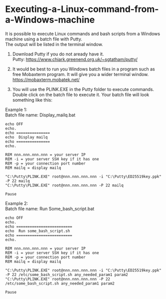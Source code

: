 # Executing-a-Linux-command-from-a-Windows-machine  
  
  It is possible to execute Linux commands and bash scripts from a Windows machine using a batch file with Putty.  
  The output will be listed in the terminal window.  
  
  1. Download Putty if you do not aready have it.  
     Putty: https://www.chiark.greenend.org.uk/~sgtatham/putty/  
   
  2. It would be best to run you Windows batch files in a program such as free Mobaxterm program.  It will give you a wider terminal window.   https://mobaxterm.mobatek.net/
  
  3. You will use the PLINK.EXE in the Putty folder to execute commands. Double click on the batch file to execute it. Your batch file will look something like this:
  
Example 1:  
Batch file name: Display_mailq.bat
```
echo OFF
echo.
echo ===============
echo  Display mailq
echo ===============
echo.

REM nnn.nnn.nnn.nnn = your server IP
REM -i = your server SSH key if it has one
REM -p = your connection port number
REM mailq = display mailq

"C:\Putty\PLINK.EXE" root@nnn.nnn.nnn.nnn -i "C:\Putty\ED25519key.ppk" -P 22 mailq
"C:\Putty\PLINK.EXE" root@nnn.nnn.nnn.nnn -P 22 mailq

Pause
```
  
Example 2:  
Batch file name: Run Some_bash_script.bat
```
echo OFF
echo.
echo =========================
echo  Run some_bash_script.sh
echo =========================
echo.

REM nnn.nnn.nnn.nnn = your server IP
REM -i = your server SSH key if it has one
REM -p = your connection port number
REM mailq = display mailq

"C:\Putty\PLINK.EXE" root@nnn.nnn.nnn.nnn -i "C:\Putty\ED25519key.ppk" -P 22 /etc/some_bash_script.sh any_needed_param1 param2
"C:\Putty\PLINK.EXE" root@nnn.nnn.nnn.nnn -P 22 /etc/some_bash_script.sh any_needed_param1 param2

Pause
```
  
